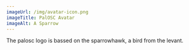 ```yaml
---
imageUrl: /img/avatar-icon.png
imageTitle: PalOSC Avatar
imageAlt: A Sparrow
---
```

The palosc logo is bassed on the sparrowhawk, a bird from the levant.
